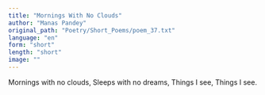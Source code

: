 ```yaml
---
title: "Mornings With No Clouds"
author: "Manas Pandey"
original_path: "Poetry/Short_Poems/poem_37.txt"
language: "en"
form: "short"
length: "short"
image: ""
---
```

Mornings with no clouds,
Sleeps with no dreams,
Things I see,
Things I see.